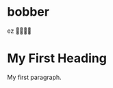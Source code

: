 # bobber
ez 🫃🫃🫃🫃
<!DOCTYPE html>
<html>
<body>

<h1>My First Heading</h1>
<p>My first paragraph.</p>

</body>
</html>
